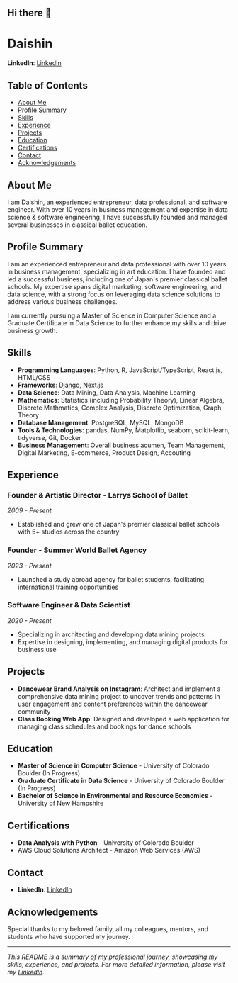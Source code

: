## Hi there 👋

# Daishin

**LinkedIn**: [LinkedIn](https://www.linkedin.com/in/daishinmurooka/)

## Table of Contents

- [About Me](#about-me)
- [Profile Summary](#profile-summary)
- [Skills](#skills)
- [Experience](#experience)
- [Projects](#projects)
- [Education](#education)
- [Certifications](#certifications)
- [Contact](#contact)
- [Acknowledgements](#acknowledgements)

## About Me

I am Daishin, an experienced entrepreneur, data professional, and software engineer. With over 10 years in business management and expertise in data science & software engineering, I have successfully founded and managed several businesses in classical ballet education.

## Profile Summary

I am an experienced entrepreneur and data professional with over 10 years in business management, specializing in art education. I have founded and led a successful business, including one of Japan's premier classical ballet schools. My expertise spans digital marketing, software engineering, and data science, with a strong focus on leveraging data science solutions to address various business challenges.

I am currently pursuing a Master of Science in Computer Science and a Graduate Certificate in Data Science to further enhance my skills and drive business growth.

## Skills

- **Programming Languages**: Python, R, JavaScript/TypeScript, React.js, HTML/CSS
- **Frameworks**: Django, Next.js
- **Data Science**: Data Mining, Data Analysis, Machine Learning
- **Mathematics**: Statistics (including Probability Theory), Linear Algebra, Discrete Mathmatics, Complex Analysis, Discrete Optimization, Graph Theory
- **Database Management**: PostgreSQL, MySQL, MongoDB
- **Tools & Technologies**: pandas, NumPy, Matplotlib, seaborn, scikit-learn, tidyverse, Git, Docker
- **Business Management**: Overall business acumen, Team Management, Digital Marketing, E-commerce, Product Design, Accouting

## Experience

### Founder & Artistic Director - Larrys School of Ballet
*2009 - Present*
- Established and grew one of Japan's premier classical ballet schools with 5+ studios across the country

### Founder - Summer World Ballet Agency
*2023 - Present*
- Launched a study abroad agency for ballet students, facilitating international training opportunities

### Software Engineer & Data Scientist
*2020 - Present*
- Specializing in architecting and developing data mining projects
- Expertise in designing, implementing, and managing digital products for business use

## Projects

- **Dancewear Brand Analysis on Instagram**: Architect and implement a comprehensive data mining project to uncover trends and patterns in user engagement and content preferences within the dancewear community
- **Class Booking Web App**: Designed and developed a web application for managing class schedules and bookings for dance schools

## Education

- **Master of Science in Computer Science** - University of Colorado Boulder (In Progress)
- **Graduate Certificate in Data Science** - University of Colorado Boulder (In Progress)
- **Bachelor of Science in Environmental and Resource Economics** - University of New Hampshire

## Certifications

- **Data Analysis with Python** - University of Colorado Boulder
- AWS Cloud Solutions Architect - Amazon Web Services (AWS)

## Contact

- **LinkedIn**: [LinkedIn](https://www.linkedin.com/in/daishinmurooka/)

## Acknowledgements

Special thanks to my beloved family, all my colleagues, mentors, and students who have supported my journey.

---

*This README is a summary of my professional journey, showcasing my skills, experience, and projects. For more detailed information, please visit my [LinkedIn](https://www.linkedin.com/in/daishinmurooka/).*

<!--
**dmurooka/dmurooka** is a ✨ _special_ ✨ repository because its `README.md` (this file) appears on your GitHub profile.
